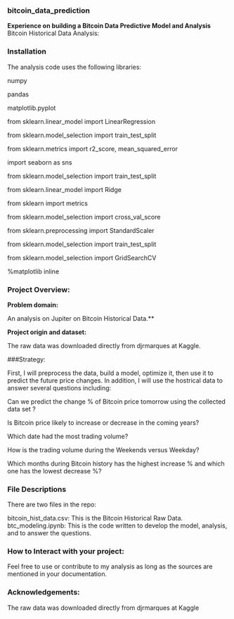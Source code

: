 ### bitcoin_data_prediction
**Experience on building a Bitcoin Data Predictive Model and Analysis**
Bitcoin Historical Data Analysis:

### Installation
The analysis code uses the following libraries:

numpy

pandas

matplotlib.pyplot

from sklearn.linear_model import LinearRegression

from sklearn.model_selection import train_test_split

from sklearn.metrics import r2_score, mean_squared_error

import seaborn as sns

from sklearn.model_selection import train_test_split 

from sklearn.linear_model import Ridge

from sklearn import metrics

from sklearn.model_selection import cross_val_score

from sklearn.preprocessing import StandardScaler

from sklearn.model_selection import train_test_split

from sklearn.model_selection import GridSearchCV

%matplotlib inline

### Project Overview:
**Problem domain:**

An analysis on Jupiter on Bitcoin Historical Data.**

**Project origin and dataset:**

The raw data was downloaded directly from djrmarques at Kaggle.

###Strategy:

First, I will preprocess the data, build a model, optimize it, then use it to predict the future price changes. In addition, I will use the hostrical data to answer several questions including:

Can we predict the change % of Bitcoin price tomorrow using the collected data set ?

Is Bitcoin price likely to increase or decrease in the coming years?

Which date had the most trading volume?

How is the trading volume during the Weekends versus Weekday?

Which months during Bitcoin history has the highest increase % and which one has the lowest decrease %?


### File Descriptions
There are two files in the repo:

bitcoin_hist_data.csv: This is the Bitcoin Historical Raw Data.
btc_modeling.ipynb: This is the code written to develop the model, analysis, and to answer the questions.

### How to Interact with your project:
Feel free to use or contribute to my analysis as long as the sources are mentioned in your documentation.

### Acknowledgements:
The raw data was downloaded directly from djrmarques at Kaggle
